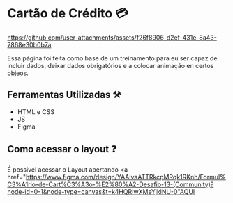 # Cartão de Crédito 💳

https://github.com/user-attachments/assets/f26f8906-d2ef-431e-8a43-7868e30b0b7a

Essa página foi feita como base de um treinamento para eu ser capaz de incluir dados, deixar dados obrigatórios e a colocar animação en certos objeos.

## Ferramentas Utilizadas ⚒️
+ HTML e CSS
+ JS
+ Figma

## Como acessar o layout ❓

É possivel acessar o Layout apertando <a href="https://www.figma.com/design/YAAivaATTRkcpMRqk1RKnh/Formul%C3%A1rio-de-Cart%C3%A3o-%E2%80%A2-Desafio-13-(Community)?node-id=0-1&node-type=canvas&t=k4HQRIwXMeYjklNU-0"AQUI</a>
